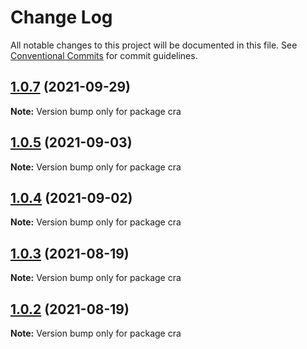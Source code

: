 # Change Log

All notable changes to this project will be documented in this file.
See [Conventional Commits](https://conventionalcommits.org) for commit guidelines.

## [1.0.7](https://github.com/renli-tech/Beyond/compare/cra@1.0.6...cra@1.0.7) (2021-09-29)

**Note:** Version bump only for package cra





## [1.0.5](https://github.com/renli-tech/Beyond/compare/cra@1.0.4...cra@1.0.5) (2021-09-03)

**Note:** Version bump only for package cra





## [1.0.4](https://github.com/renli-tech/Beyond/compare/cra@1.0.3...cra@1.0.4) (2021-09-02)

**Note:** Version bump only for package cra





## [1.0.3](https://github.com/renli-tech/Beyond/compare/cra@1.0.2...cra@1.0.3) (2021-08-19)

**Note:** Version bump only for package cra





## [1.0.2](https://github.com/renli-tech/Beyond/compare/cra@1.0.1...cra@1.0.2) (2021-08-19)

**Note:** Version bump only for package cra
